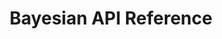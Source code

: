 ---
layout: default
title: Bayesian API Reference
description: "Bayesian"
nav_order: 5
has_children: true
permalink: /bayesian/
---